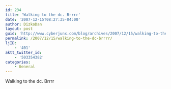 ```yaml
---
id: 234
title: 'Walking to the dc. Brrrr'
date: '2007-12-15T08:27:35-04:00'
author: DizkoDan
layout: post
guid: 'http://www.cyberjunx.com/blog/archives/2007/12/15/walking-to-the-dc-brrrr/'
permalink: /2007/12/15/walking-to-the-dc-brrrr/
ljID:
    - '401'
aktt_twitter_id:
    - '503354382'
categories:
    - General
---
```


Walking to the dc. Brrrr